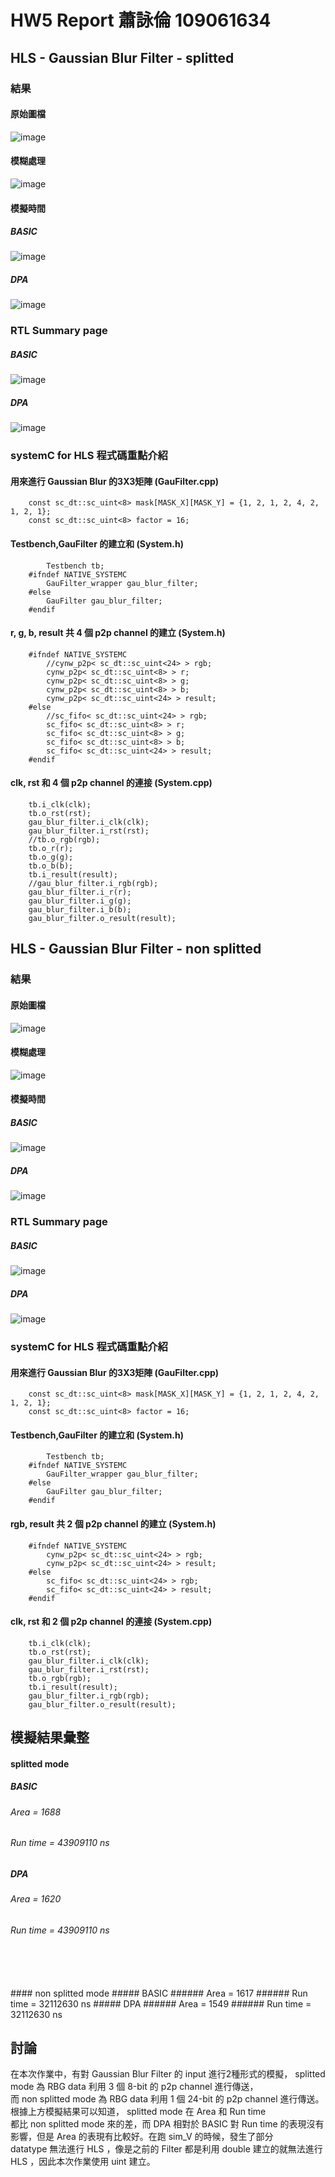 # HW5 Report 蕭詠倫 109061634

## HLS - Gaussian Blur Filter - splitted 

### 結果

#### 原始圖檔 
![image](https://github.com/lplp9312/ee6470_hw5/blob/main/Gaussian_Blur_splitted/lena_std_short.bmp)

#### 模糊處理 
![image](https://github.com/lplp9312/ee6470_hw5/blob/main/Gaussian_Blur_splitted/stratus/out.bmp)

#### 模擬時間

##### BASIC
![image](https://github.com/lplp9312/ee6470_hw5/blob/main/RTL_Summary_page/spiltted_BASIC_run_time.jpg)
##### DPA
![image](https://github.com/lplp9312/ee6470_hw5/blob/main/RTL_Summary_page/spiltted_DPA_run_time.jpg)


### RTL Summary page
##### BASIC
![image](https://github.com/lplp9312/ee6470_hw5/blob/main/RTL_Summary_page/spiltted_BASIC.jpg)
##### DPA
![image](https://github.com/lplp9312/ee6470_hw5/blob/main/RTL_Summary_page/spiltted_DPA.jpg)

### systemC for HLS 程式碼重點介紹

#### 用來進行 Gaussian Blur 的3X3矩陣 (GauFilter.cpp)

        const sc_dt::sc_uint<8> mask[MASK_X][MASK_Y] = {1, 2, 1, 2, 4, 2, 1, 2, 1};
        const sc_dt::sc_uint<8> factor = 16;

#### Testbench,GauFilter 的建立和 (System.h)

            Testbench tb;
        #ifndef NATIVE_SYSTEMC
            GauFilter_wrapper gau_blur_filter;
        #else
            GauFilter gau_blur_filter;
        #endif

#### r, g, b, result 共 4 個 p2p channel 的建立 (System.h)

        #ifndef NATIVE_SYSTEMC
            //cynw_p2p< sc_dt::sc_uint<24> > rgb;
            cynw_p2p< sc_dt::sc_uint<8> > r;
            cynw_p2p< sc_dt::sc_uint<8> > g;
            cynw_p2p< sc_dt::sc_uint<8> > b;
            cynw_p2p< sc_dt::sc_uint<24> > result;
        #else
            //sc_fifo< sc_dt::sc_uint<24> > rgb;
            sc_fifo< sc_dt::sc_uint<8> > r;
            sc_fifo< sc_dt::sc_uint<8> > g;
            sc_fifo< sc_dt::sc_uint<8> > b;
            sc_fifo< sc_dt::sc_uint<24> > result;
        #endif

#### clk, rst 和 4 個 p2p channel 的連接 (System.cpp)

        tb.i_clk(clk);
        tb.o_rst(rst);
        gau_blur_filter.i_clk(clk);
        gau_blur_filter.i_rst(rst);
        //tb.o_rgb(rgb);
        tb.o_r(r);
        tb.o_g(g);
        tb.o_b(b);
        tb.i_result(result);
        //gau_blur_filter.i_rgb(rgb);
        gau_blur_filter.i_r(r);
        gau_blur_filter.i_g(g);
        gau_blur_filter.i_b(b);
        gau_blur_filter.o_result(result);

## HLS - Gaussian Blur Filter - non splitted 

### 結果

#### 原始圖檔 
![image](https://github.com/lplp9312/ee6470_hw5/blob/main/Gaussian_Blur_non_splitted/lena_std_short.bmp)

#### 模糊處理 
![image](https://github.com/lplp9312/ee6470_hw5/blob/main/Gaussian_Blur_non_splitted/stratus/out.bmp)

#### 模擬時間

##### BASIC
![image](https://github.com/lplp9312/ee6470_hw5/blob/main/RTL_Summary_page/non_spiltted_BASIC_run_time.jpg)
##### DPA
![image](https://github.com/lplp9312/ee6470_hw5/blob/main/RTL_Summary_page/non_spiltted_DPA_run_time.jpg)


### RTL Summary page
##### BASIC
![image](https://github.com/lplp9312/ee6470_hw5/blob/main/RTL_Summary_page/non_spiltted_BASIC.jpg)
##### DPA
![image](https://github.com/lplp9312/ee6470_hw5/blob/main/RTL_Summary_page/non_spiltted_DPA.jpg)


### systemC for HLS 程式碼重點介紹

#### 用來進行 Gaussian Blur 的3X3矩陣 (GauFilter.cpp)

        const sc_dt::sc_uint<8> mask[MASK_X][MASK_Y] = {1, 2, 1, 2, 4, 2, 1, 2, 1};
        const sc_dt::sc_uint<8> factor = 16;

#### Testbench,GauFilter 的建立和 (System.h)

            Testbench tb;
        #ifndef NATIVE_SYSTEMC
            GauFilter_wrapper gau_blur_filter;
        #else
            GauFilter gau_blur_filter;
        #endif

#### rgb, result 共 2 個 p2p channel 的建立 (System.h)

        #ifndef NATIVE_SYSTEMC
            cynw_p2p< sc_dt::sc_uint<24> > rgb;
            cynw_p2p< sc_dt::sc_uint<24> > result;
        #else
            sc_fifo< sc_dt::sc_uint<24> > rgb;
            sc_fifo< sc_dt::sc_uint<24> > result;
        #endif

#### clk, rst 和 2 個 p2p channel 的連接 (System.cpp)

        tb.i_clk(clk);
        tb.o_rst(rst);
        gau_blur_filter.i_clk(clk);
        gau_blur_filter.i_rst(rst);
        tb.o_rgb(rgb);
        tb.i_result(result);
        gau_blur_filter.i_rgb(rgb);
        gau_blur_filter.o_result(result);

## 模擬結果彙整

#### splitted mode
##### BASIC 
###### Area = 1688
###### Run time = 43909110 ns
##### DPA
###### Area = 1620
###### Run time = 43909110 ns  
<br/>
<br/>
<br/>
#### non splitted mode
##### BASIC 
###### Area = 1617
###### Run time = 32112630 ns
##### DPA
###### Area = 1549
###### Run time = 32112630 ns


## 討論

在本次作業中，有對 Gaussian Blur Filter 的 input 進行2種形式的模擬， splitted mode 為 RBG data 利用 3 個 8-bit 的 p2p channel 進行傳送，  
而 non splitted mode 為 RBG data 利用 1 個 24-bit 的 p2p channel 進行傳送。根據上方模擬結果可以知道， splitted mode 在 Area 和 Run time  
都比 non splitted mode 來的差，而 DPA 相對於 BASIC 對 Run time 的表現沒有影響，但是 Area 的表現有比較好。在跑 sim_V 的時候，發生了部分  
datatype 無法進行 HLS ，像是之前的 Filter 都是利用 double 建立的就無法進行 HLS ，因此本次作業使用 uint 建立。


